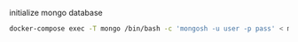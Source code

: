 initialize mongo database

```bash
docker-compose exec -T mongo /bin/bash -c 'mongosh -u user -p pass' < mongo-init.js
```